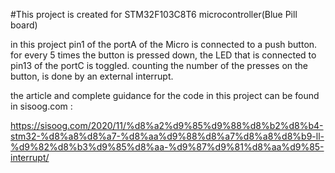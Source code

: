 #This project is created for STM32F103C8T6 microcontroller(Blue Pill board)

in this project pin1 of the portA of the Micro is connected to a push button. for every 5 times the button is pressed down, the LED that is connected to pin13 of the portC is toggled.
counting the number of the presses on the button, is done by an external interrupt.

the article and complete guidance for the code in this project can be found in sisoog.com :

https://sisoog.com/2020/11/%d8%a2%d9%85%d9%88%d8%b2%d8%b4-stm32-%d8%a8%d8%a7-%d8%aa%d9%88%d8%a7%d8%a8%d8%b9-ll-%d9%82%d8%b3%d9%85%d8%aa-%d9%87%d9%81%d8%aa%d9%85-interrupt/